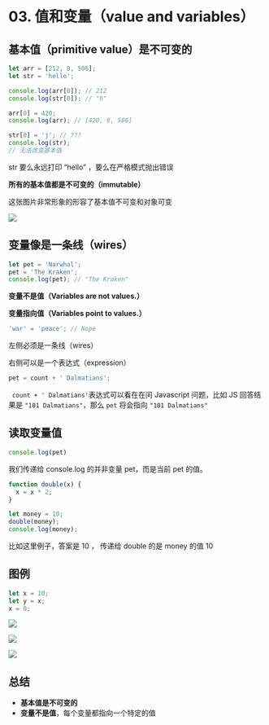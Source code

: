 # 03. 值和变量（value and variables）

## 基本值（primitive value）是不可变的

```javascript
let arr = [212, 8, 506];
let str = 'hello';

console.log(arr[0]); // 212
console.log(str[0]); // "h"

arr[0] = 420;
console.log(arr); // [420, 8, 506]

str[0] = 'j'; // ???
console.log(str);
// 无法改变基本值
```

str 要么永远打印 “hello” ，要么在严格模式抛出错误

**所有的基本值都是不可变的（immutable）**

这张图片非常形象的形容了基本值不可变和对象可变

![](http://file.wangsijie.top/blog/20210224190102.png)

## 变量像是一条线（wires）

```javascript
let pet = 'Narwhal';
pet = 'The Kraken';
console.log(pet); // "The Kraken"
```

**变量不是值（Variables are not values.）**

**变量指向值（Variables point to values.）**



```javascript
'war' = 'peace'; // Nope
```

左侧必须是一条线（wires）

右侧可以是一个表达式（expression）

```javascript
pet = count + ' Dalmatians';
```

` count + ' Dalmatians'`表达式可以看在在问 Javascript  问题，比如 JS 回答结果是 `"101 Dalmatians"`，那么 `pet` 将会指向 `"101 Dalmatians"`

## 读取变量值

```javascript
console.log(pet)
```

我们传递给 console.log 的并非变量 pet，而是当前 pet 的值。

```javascript
function double(x) {
  x = x * 2;
}

let money = 10;
double(money);
console.log(money);
```

比如这里例子，答案是 10 ， 传递给 double 的是 money 的值 10





## 图例

```javascript
let x = 10;
let y = x;
x = 0;
```

![](http://file.wangsijie.top/blog/20210225115438.gif)

![](http://file.wangsijie.top/blog/20210225115449.gif)

![](http://file.wangsijie.top/blog/20210225115503.gif)



## 总结

- **基本值是不可变的**
- **变量不是值**，每个变量都指向一个特定的值

